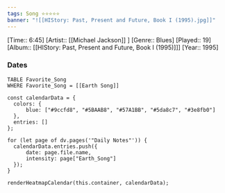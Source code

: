 ```yaml
---
tags: Song ⭐⭐⭐⭐⭐ 
banner: "![[HIStory: Past, Present and Future, Book I (1995).jpg]]"
---
```

[Time:: 6:45]
[Artist:: [[Michael Jackson]] ]
[Genre:: Blues]
[Played:: 19]
[Album:: [[HIStory: Past, Present and Future, Book I (1995)]]]
[Year:: 1995]
### Dates
````dataview
TABLE Favorite_Song
WHERE Favorite_Song = [[Earth Song]]
````
  ```dataviewjs
const calendarData = { 
	colors: { 
		blue: ["#9ccfd8", "#5BAAB8", "#57A1BB", "#5da8c7", "#3e8fb0"] 
	}, 
	entries: [] 
}; 

for (let page of dv.pages('"Daily Notes"')) { 
	calendarData.entries.push({ 
		date: page.file.name, 
		intensity: page["Earth_Song"]
	}); 
} 

renderHeatmapCalendar(this.container, calendarData);
```
